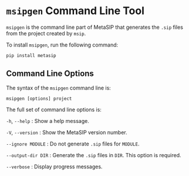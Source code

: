 # `msipgen` Command Line Tool

`msipgen` is the command line part of MetaSIP that generates the `.sip` files
from the project created by `msip`.

To install `msipgen`, run the following command:

    pip install metasip


## Command Line Options

The syntax of the `msipgen` command line is:

    msipgen [options] project

The full set of command line options is:

`-h`, `--help`
: Show a help message.

`-V`, `--version`
: Show the MetaSIP version number.

`--ignore MODULE`
: Do not generate `.sip` files for `MODULE`.

`--output-dir DIR`
: Generate the `.sip` files in `DIR`.  This option is required.

`--verbose`
: Display progress messages.
